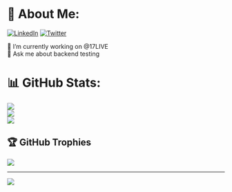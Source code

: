 # 💫 About Me:
[![LinkedIn](https://img.shields.io/badge/LinkedIn-%230077B5.svg?logo=linkedin&logoColor=white)](https://linkedin.com/in/jiacw) [![Twitter](https://img.shields.io/badge/Twitter-%231DA1F2.svg?logo=Twitter&logoColor=white)](https://twitter.com/jiacwjcw)<br>

🔭 I’m currently working on @17LIVE<br>💬 Ask me about backend testing

# 📊 GitHub Stats:
![](https://github-readme-stats.vercel.app/api?username=jiacwjcw&theme=monokai&hide_border=false&include_all_commits=false&count_private=true)<br/>
![](https://github-readme-streak-stats.herokuapp.com/?user=jiacwjcw&theme=monokai&hide_border=false)<br/>
![](https://github-readme-stats.vercel.app/api/top-langs/?username=jiacwjcw&theme=monokai&hide_border=false&include_all_commits=false&count_private=true&layout=compact)

## 🏆 GitHub Trophies
![](https://github-profile-trophy.vercel.app/?username=jiacwjcw&theme=monokai&no-frame=false&no-bg=false&margin-w=4)

---
[![](https://visitcount.itsvg.in/api?id=jiacwjcw&icon=0&color=0)](https://visitcount.itsvg.in)

